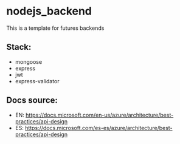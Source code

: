 # nodejs_backend

This is a template for futures backends

## Stack: 
  - mongoose
  - express
  - jwt
  - express-validator

## Docs source:
 - EN: https://docs.microsoft.com/en-us/azure/architecture/best-practices/api-design
 - ES: https://docs.microsoft.com/es-es/azure/architecture/best-practices/api-design
